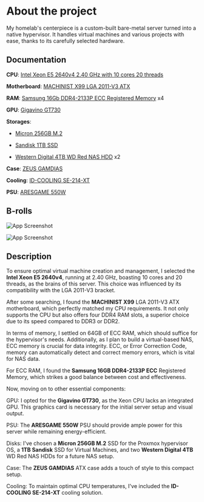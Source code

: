 
# About the project

My homelab's centerpiece is a custom-built bare-metal server turned into a native hypervisor. It handles virtual machines and various projects with ease, thanks to its carefully selected hardware.

## Documentation

**CPU**: [Intel Xeon E5 2640v4 2.40 GHz with 10 cores 20 threads](https://www.intel.com/content/www/us/en/products/sku/92984/intel-xeon-processor-e52640-v4-25m-cache-2-40-ghz/specifications.html)

**Motherboard**: [MACHINIST X99 LGA 2011-V3 ATX](https://www.amazon.com/MACHINIST-Motherboard-Support-Channel-X99-RS9/dp/B09X1JGMXN?th=1)

**RAM**: [Samsung 16Gb DDR4-2133P ECC Registered Memory](https://www.amazon.com/Samsung-Pc4-17000P-Ddr4-2133P-Registered-Memory/dp/B00UBHSH0W) x4

**GPU**: [Gigavino GT730](https://www.amazon.com/Gigavino-GT730-GeforceHDMI-Tarjeta-510054/dp/B0B5ZNN2CQ)

**Storages**: 

* [Micron 256GB M.2]()

* [Sandisk 1TB SSD](https://www.amazon.com/gp/product/B01F9G43WU/ref=ppx_yo_dt_b_search_asin_title?ie=UTF8&th=1)

* [Western Digital 4TB WD Red NAS HDD](https://www.westerndigital.com/products/internal-drives/wd-red-sata-hdd?sku=WD20EFAX) x2



**Case**: [ZEUS GAMDIAS](https://www.gamdias.com/en/component/case/TALOS_E3_WH)

**Cooling**: [ID-COOLING SE-214-XT](https://www.idcooling.com/Product/detail/id/276/name/SE-214-XT%20ARGB)

**PSU**: [ARESGAME 550W](https://www.amazon.com/ARESGAME-Supply-80Plus-Bronze-Non-Modular/dp/B09Y826BQ4?th=1)

## B-rolls

![App Screenshot](https://nhatblog.com/wp-content/uploads/2023/01/DSC00372-768x577.jpg)

![App Screenshot](https://nhatblog.com/wp-content/uploads/2023/01/DSC00379-768x577.jpg)

## Description

To ensure optimal virtual machine creation and management, I selected the __Intel Xeon E5 2640v4__, running at 2.40 GHz, boasting 10 cores and 20 threads, as the brains of this server. This choice was influenced by its compatibility with the LGA 2011-V3 bracket. 

After some searching, I found the __MACHINIST X99__ LGA 2011-V3 ATX motherboard, which perfectly matched my CPU requirements. It not only supports the CPU but also offers four DDR4 RAM slots, a superior choice due to its speed compared to DDR3 or DDR2.

In terms of memory, I settled on 64GB of ECC RAM, which should suffice for the hypervisor's needs. Additionally, as I plan to build a virtual-based NAS, ECC memory is crucial for data integrity. ECC, or Error Correction Code, memory can automatically detect and correct memory errors, which is vital for NAS data.

For ECC RAM, I found the __Samsung 16GB DDR4-2133P ECC__ Registered Memory, which strikes a good balance between cost and effectiveness.

Now, moving on to other essential components:

GPU: I opted for the __Gigavino GT730__, as the Xeon CPU lacks an integrated GPU. This graphics card is necessary for the initial server setup and visual output.

PSU: The __ARESGAME 550W__ PSU should provide ample power for this server while remaining energy-efficient.

Disks: I've chosen a __Micron 256GB M.2__ SSD for the Proxmox hypervisor OS, a __1TB Sandisk__ SSD for Virtual Machines, and two __Western Digital 4TB__ WD Red NAS HDDs for a future NAS setup.

Case: The __ZEUS GAMDIAS__ ATX case adds a touch of style to this compact setup.

Cooling: To maintain optimal CPU temperatures, I've included the __ID-COOLING SE-214-XT__ cooling solution.

